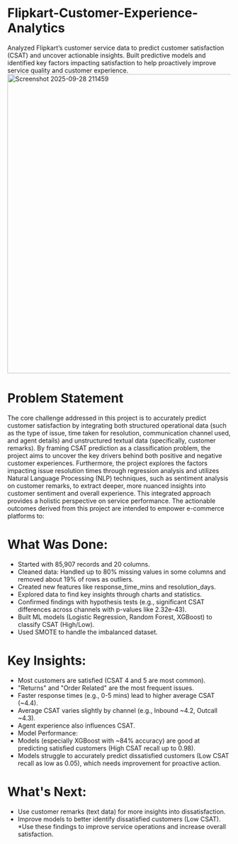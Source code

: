 # Flipkart-Customer-Experience-Analytics
Analyzed Flipkart’s customer service data to predict customer satisfaction (CSAT) and uncover actionable insights. Built predictive models and identified key factors impacting satisfaction to help proactively improve service quality and customer experience.
<img width="929" height="675" alt="Screenshot 2025-09-28 211459" src="https://github.com/user-attachments/assets/ea36bc21-9342-4f74-a0dc-a16ced32a0b7" />

# Problem Statement
The core challenge addressed in this project is to accurately predict customer satisfaction by integrating both structured operational data (such as the type of issue, time taken for resolution, communication channel used, and agent details) and unstructured textual data (specifically, customer remarks). By framing CSAT prediction as a classification problem, the project aims to uncover the key drivers behind both positive and negative customer experiences. Furthermore, the project explores the factors impacting issue resolution times through regression analysis and utilizes Natural Language Processing (NLP) techniques, such as sentiment analysis on customer remarks, to extract deeper, more nuanced insights into customer sentiment and overall experience. This integrated approach provides a holistic perspective on service performance. The actionable outcomes derived from this project are intended to empower e-commerce platforms to:

# What Was Done:
* Started with 85,907 records and 20 columns.
* Cleaned data: Handled up to 80% missing values in some columns and removed about 19% of rows as outliers.
* Created new features like response_time_mins and resolution_days.
* Explored data to find key insights through charts and statistics.
* Confirmed findings with hypothesis tests (e.g., significant CSAT differences across channels with p-values like 2.32e-43).
* Built ML models (Logistic Regression, Random Forest, XGBoost) to classify CSAT (High/Low).
* Used SMOTE to handle the imbalanced dataset.
# Key Insights:
* Most customers are satisfied (CSAT 4 and 5 are most common).
* "Returns" and "Order Related" are the most frequent issues.
* Faster response times (e.g., 0-5 mins) lead to higher average CSAT (~4.4).
* Average CSAT varies slightly by channel (e.g., Inbound ~4.2, Outcall ~4.3).
* Agent experience also influences CSAT.
* Model Performance:
* Models (especially XGBoost with ~84% accuracy) are good at predicting satisfied customers (High CSAT recall up to 0.98).
* Models struggle to accurately predict dissatisfied customers (Low CSAT recall as low as 0.05), which needs improvement for proactive action.

# What's Next:
* Use customer remarks (text data) for more insights into dissatisfaction.
* Improve models to better identify dissatisfied customers (Low CSAT).
*Use these findings to improve service operations and increase overall satisfaction.
